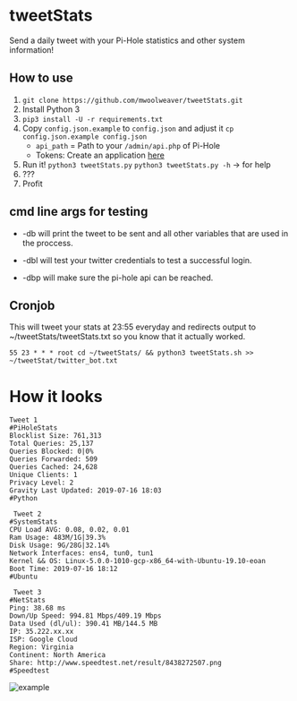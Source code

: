 # tweetStats

Send a daily tweet with your Pi-Hole statistics and other system information!

## How to use

1. `git clone https://github.com/mwoolweaver/tweetStats.git`
2. Install Python 3
3. `pip3 install -U -r requirements.txt`
4. Copy `config.json.example` to `config.json` and adjust it `cp config.json.example config.json`
   - `api_path` = Path to your `/admin/api.php` of Pi-Hole
   - Tokens: Create an application [here](https://apps.twitter.com/)
5. Run it! `python3 tweetStats.py` `python3 tweetStats.py -h` -> for help
6. ???
7. Profit

## cmd line args for testing

  *  -db will print the tweet to be sent and all other variables that are used in the proccess.

  *  -dbl will test your twitter credentials to test a successful login.

  *  -dbp will make sure the pi-hole api can be reached. 

## Cronjob

This will tweet your stats at 23:55 everyday and redirects output to ~/tweetStats/tweetStats.txt so you know that it actually worked.

```
55 23 * * * root cd ~/tweetStats/ && python3 tweetStats.sh >> ~/tweetStat/twitter_bot.txt
```

# How it looks

```
Tweet 1
#PiHoleStats
Blocklist Size: 761,313
Total Queries: 25,137
Queries Blocked: 0|0%
Queries Forwarded: 509
Queries Cached: 24,628
Unique Clients: 1
Privacy Level: 2
Gravity Last Updated: 2019-07-16 18:03
#Python

 Tweet 2
#SystemStats
CPU Load AVG: 0.08, 0.02, 0.01
Ram Usage: 483M/1G|39.3%
Disk Usage: 9G/28G|32.14%
Network Interfaces: ens4, tun0, tun1
Kernel && OS: Linux-5.0.0-1010-gcp-x86_64-with-Ubuntu-19.10-eoan
Boot Time: 2019-07-16 18:12
#Ubuntu

 Tweet 3
#NetStats
Ping: 38.68 ms
Down/Up Speed: 994.81 Mbps/409.19 Mbps
Data Used (dl/ul): 390.41 MB/144.5 MB
IP: 35.222.xx.xx
ISP: Google Cloud
Region: Virginia
Continent: North America
Share: http://www.speedtest.net/result/8438272507.png
#Speedtest
```
![example](.github/tweetStats.gif)

